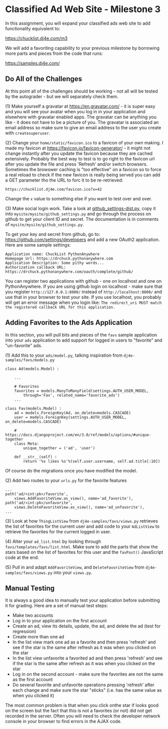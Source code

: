 Classified Ad Web Site - Milestone 3
====================================

In this assignment, you will expand your classified ads web site to add functionality
equivalent to:

https://chucklist.dj4e.com/m3

We will add a favoriting capability to your previous milestone by borrowing more parts and pieces from the code that runs:

https://samples.dj4e.com/

Do All of the Challenges
------------------------

At this point all of the challenges should be working - not all will be tested
by the autograder - but we will separately check them.

(1) Make yourself a gravatar at https://en.gravatar.com/ - it is super easy and you will see your
avatar when you log in in your application and elsewhere with gravatar enabled apps. The gravatar can be
anything you like - it does not have to be a picture of you.  The gravatar is associated an email address
so make sure to give an email address to the user you create with `createsuperuser`.

(2) Change your `home/static/favicon.ico` to a favicon of your own making.   I made my favicon
at https://favicon.io/favicon-generator/ - it might not change instantly after you update the favicon
because they are cached extensively.   Probably the best way to test is to go right to the favicon url
after you update the file and press 'Refresh' and/or switch browsers.  Sometimes the browswer caching
is "too effective" on a favicon so to force a real reload to check if the new favicon is really being served
you can add a GET parameter tho the URL to forc it to be re-retrieved:

    https://chucklist.dj4e.com/favicon.ico?x=42

Change the `x` value to something else if you want to test over and over.

(3) Make social login work.  Take a look at
<a href="https://github.com/csev/dj4e-samples/blob/master/dj4e-samples/github_settings-dist.py" target="_blank">
github_settings-dist.py</a>, copy it into
`mysite/mysite/github_settings.py` and go through the process on github to get your client ID and
secret.   The documentation is in comments of `mysite/mysite/github_settings.py`.

To get your key and secret from github, go to:
<a href="https://github.com/settings/developers" target="_blank">https://github.com/settings/developers</a>
and add a new OAuth2 application.  Here are some sample settings:

    Application name: ChuckList PythonAnywhere
    Homepage Url: https://drchuck.pythonanywhere.com
    Application Description: Some pithy words...
    Authorization callback URL: https://drchuck.pythonanywhere.com/oauth/complete/github/
   
You can register two applications with github - one on localhost and one on PythonAnywhere.  If you are
using github login on localhost - make sure that you register `http://127.0.0.1:8000/` instead
of `http://localhost:8000/` and use that in your browser to test your site.  If you
use localhost, you probably will get an error message when you login like:
`The redirect_uri MUST match the registered callback URL for this application.`


Adding Favorites to the Ads Application
-----------------------------------------

In this section, you will pull bits and pieces of the `favs` sample application
into your `ads` application to add support for logged in users to "favorite" and "un-favorite"
ads.

(1) Add this to your `ads/model.py`, talking inspiration from `dj4e-samples/favs/models.py`

    class Ad(models.Model) :

        ...

        # Favorites
        favorites = models.ManyToManyField(settings.AUTH_USER_MODEL,
            through='Fav', related_name='favorite_ads')
        ...

    class Fav(models.Model) :
        ad = models.ForeignKey(Ad, on_delete=models.CASCADE)
        user = models.ForeignKey(settings.AUTH_USER_MODEL, on_delete=models.CASCADE)

        # https://docs.djangoproject.com/en/3.0/ref/models/options/#unique-together
        class Meta:
            unique_together = ('ad', 'user')

        def __str__(self) :
            return '%s likes %s'%(self.user.username, self.ad.title[:10])

Of course do the migrations once you have modified the model.

(2) Add two routes to your `urls.py` for the favorite features

    ...
    path('ad/<int:pk>/favorite',
        views.AddFavoriteView.as_view(), name='ad_favorite'),
    path('ad/<int:pk>/unfavorite',
        views.DeleteFavoriteView.as_view(), name='ad_unfavorite'),
    ...

(3) Look at how `ThingListView` from `dj4e-samples/favs/views.py`
retrieves the list of favorites for the current user and add code
to your `AdListView` to retrieve the favorites for the current logged in user.

(4) Alter your `ad_list.html` by looking through `favs/templates/favs/list.html`.  Make sure to add the
parts that show the stars based on the list of favorites for this user and the `favPost()` JavaScript
code at the end.

(5) Pull in and adapt `AddFavoriteView`, and `DeleteFavoriteView`
from `dj4e-samples/favs/views.py` into your `views.py`.

Manual Testing
--------------

It is always a good idea to manually test your application before submitting it for grading.  Here
are a set of manual test steps:

* Make two accounts
* Log in to your application on the first account
* Create an ad, view its details, update, the ad, and delete the ad (test for regression)
* Create more than one ad
* In the list view mark one ad as a favorite and then press 'refresh' and see if the star is the same
after refresh as it was when you clicked on the star
* In the list view unfavorite a favorited ad and then press 'refresh' and see if the star is the same
after refresh as it was when you clicked on the star
* Log in on the second account - make sure the favorites are not the same as the first account
* Do several favorite and unfavorite operations pressing 'refresh' after each change and make sure
the star "sticks" (i.e. has the same value as when you clicked it)

The most common problem is that when you click onthe star if looks good on the screen but the
fact that this is not a favorites (or not) did not get recorded in the server.
Often you will need to check the developer network console in your browser to find errors
in the AJAX code.

